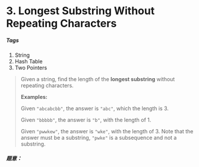 # 3. Longest Substring Without Repeating Characters
##### Tags
1. String
2. Hash Table
3. Two Pointers

>Given a string, find the length of the <strong>longest substring</strong> without repeating characters.
>
><strong>Examples:</strong>
>
>Given `"abcabcbb"`, the answer is `"abc"`, which the length is 3.
>
>Given `"bbbbb"`, the answer is `"b"`, with the length of 1.
>
>Given `"pwwkew"`, the answer is `"wke"`, with the length of 3. Note that the answer must be a substring, `"pwke"` is a subsequence and not a substring.

##### 题意：

